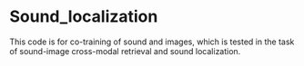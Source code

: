 # Sound_localization
This code is for co-training of sound and images, which is tested in the task of sound-image cross-modal retrieval and sound localization.
